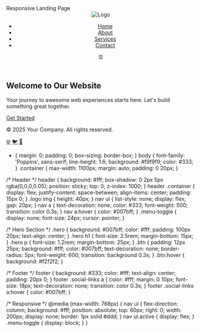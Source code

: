 <!DOCTYPE html>
<html lang="en">
<head>
  <meta charset="UTF-8" />
  <meta name="viewport" content="width=device-width, initial-scale=1.0" />
      Responsive Landing Page 
  <link rel="stylesheet" href="style.css" />
  <link rel="preconnect" href="https://fonts.googleapis.com" />
  <link rel="preconnect" href="https://fonts.gstatic.com" crossorigin />
  <link href="https://fonts.googleapis.com/css2?family=Poppins:wght@400;600&display=swap" rel="stylesheet" />
</head>
<body>
  <header>
    <div class="container">
      <div class="logo">
        <img src="https://via.placeholder.com/120x40?text=LOGO" alt="Logo" />
      </div>
      <nav>
        <ul class="nav-links">
          <li><a href="#">Home</a></li>
          <li><a href="#">About</a></li>
          <li><a href="#">Services</a></li>
          <li><a href="#">Contact</a></li>
        </ul>
        <div class="menu-toggle" id="menu-toggle">&#9776;</div>
      </nav>
    </div>
  </header>

  <section class="hero">
    <div class="container hero-content">
      <h1>Welcome to Our Website</h1>
      <p>Your journey to awesome web experiences starts here. Let's build something great together.</p>
      <a href="#" class="btn">Get Started</a>
    </div>
  </section>

  <footer>
    <div class="container">
      <p>© 2025 Your Company. All rights reserved.</p>
      <div class="social-links">
        <a href="#">🌐</a>
        <a href="#">🐦</a>
        <a href="#">📘</a>
      </div>
    </div>
  </footer>

  <script>
    // Toggle for mobile menu
    const toggle = document.getElementById("menu-toggle");
    const navLinks = document.querySelector(".nav-links");
    toggle.addEventListener("click", () => {
      navLinks.classList.toggle("active");
    });
  </script>
</body>
</html>


* {
  margin: 0;
  padding: 0;
  box-sizing: border-box;
}
body {
  font-family: 'Poppins', sans-serif;
  line-height: 1.6;
  background: #f9f9f9;
  color: #333;
}
.container {
  max-width: 1100px;
  margin: auto;
  padding: 0 20px;
}

/* Header */
header {
  background: #fff;
  box-shadow: 0 2px 5px rgba(0,0,0,0.05);
  position: sticky;
  top: 0;
  z-index: 1000;
}
header .container {
  display: flex;
  justify-content: space-between;
  align-items: center;
  padding: 15px 0;
}
.logo img {
  height: 40px;
}
nav ul {
  list-style: none;
  display: flex;
  gap: 20px;
}
nav a {
  text-decoration: none;
  color: #333;
  font-weight: 500;
  transition: color 0.3s;
}
nav a:hover {
  color: #007bff;
}
.menu-toggle {
  display: none;
  font-size: 24px;
  cursor: pointer;
}

/* Hero Section */
.hero {
  background: #007bff;
  color: #fff;
  padding: 100px 20px;
  text-align: center;
}
.hero h1 {
  font-size: 2.5rem;
  margin-bottom: 15px;
}
.hero p {
  font-size: 1.2rem;
  margin-bottom: 25px;
}
.btn {
  padding: 12px 25px;
  background: #fff;
  color: #007bff;
  text-decoration: none;
  border-radius: 5px;
  font-weight: 600;
  transition: background 0.3s;
}
.btn:hover {
  background: #f2f2f2;
}

/* Footer */
footer {
  background: #333;
  color: #fff;
  text-align: center;
  padding: 20px 0;
}
footer .social-links a {
  color: #fff;
  margin: 0 10px;
  font-size: 18px;
  text-decoration: none;
  transition: color 0.3s;
}
footer .social-links a:hover {
  color: #007bff;
}

/* Responsive */
@media (max-width: 768px) {
  nav ul {
    flex-direction: column;
    background: #fff;
    position: absolute;
    top: 60px;
    right: 0;
    width: 200px;
    display: none;
    border: 1px solid #ddd;
  }
  nav ul.active {
    display: flex;
  }
  .menu-toggle {
    display: block;
  }
}